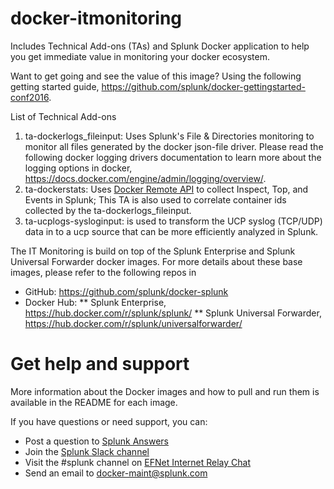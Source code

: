 # docker-itmonitoring
Includes Technical Add-ons (TAs) and Splunk Docker application to help you get immediate value in monitoring your docker ecosystem.

Want to get going and see the value of this image? Using the following getting started guide, https://github.com/splunk/docker-gettingstarted-conf2016.

List of Technical Add-ons
1. ta-dockerlogs_fileinput: Uses Splunk's File & Directories monitoring to monitor all files generated by the docker json-file driver.  Please read the following docker logging drivers documentation to learn more about the logging options in docker, https://docs.docker.com/engine/admin/logging/overview/.
2. ta-dockerstats:  Uses [Docker Remote API](https://docker.github.io/engine/reference/api/docker_remote_api/) to collect Inspect, Top, and Events in Splunk;  This TA is also used to correlate container ids collected by the ta-dockerlogs_fileinput.
3. ta-ucplogs-sysloginput: is used to transform the UCP syslog (TCP/UDP) data in to a ucp source that can be more efficiently analyzed in Splunk.<br>

The IT Monitoring is build on top of the Splunk Enterprise and Splunk Universal Forwarder docker images.  For more details about these base images, please refer to the following repos in
* GitHub: https://github.com/splunk/docker-splunk
* Docker Hub:
** Splunk Enterprise, https://hub.docker.com/r/splunk/splunk/
** Splunk Universal Forwarder, https://hub.docker.com/r/splunk/universalforwarder/

# Get help and support

More information about the Docker images and how to pull and run them is available in the README for each image.

If you have questions or need support, you can:

* Post a question to [Splunk Answers](http://answers.splunk.com)
* Join the [Splunk Slack channel](http://splunk-usergroups.slack.com)
* Visit the #splunk channel on [EFNet Internet Relay Chat](http://www.efnet.org)
* Send an email to [docker-maint@splunk.com](mailto:docker-maint@splunk.com)
